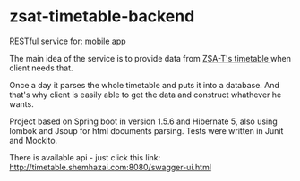 # zsat-timetable-backend

RESTful service for: <a href="https://play.google.com/store/apps/details?id=shemhazai.github.com.timetable&hl=pl">mobile app</a>

The main idea of the service is to provide data from <a href="http://szkola.zsat.linuxpl.eu/planlekcji/index.html"> ZSA-T's timetable </a> when client needs that.

Once a day it parses the whole timetable and puts it into a database. And that's why client is easily able to get the data and construct whathever he wants.

Project based on Spring boot in version 1.5.6 and Hibernate 5, also using lombok and Jsoup for html documents parsing. Tests were written in Junit and Mockito.

There is available api - just click this link: http://timetable.shemhazai.com:8080/swagger-ui.html

